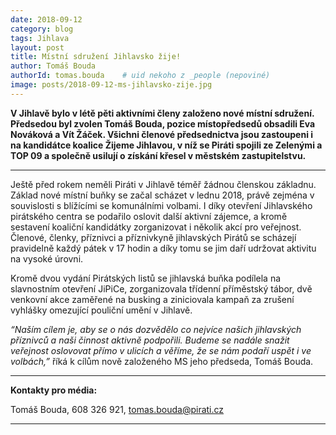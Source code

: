```yaml
---
date: 2018-09-12
category: blog
tags: Jihlava
layout: post
title: Místní sdružení Jihlavsko žije!
author: Tomáš Bouda
authorId: tomas.bouda    # uid nekoho z _people (nepoviné)
image: posts/2018-09-12-ms-jihlavsko-zije.jpg
---
```


**V Jihlavě bylo v létě pěti aktivními členy založeno nové místní sdružení. Předsedou byl zvolen Tomáš Bouda, pozice místopředsedů obsadili Eva Nováková a Vít Žáček. Všichni členové předsednictva jsou zastoupeni i na kandidátce koalice Žijeme Jihlavou, v níž se Piráti spojili ze Zelenými a TOP 09 a společně usilují o získání křesel v městském zastupitelstvu.**

---

Ještě před rokem neměli Piráti v Jihlavě téměř žádnou členskou základnu. Základ nové místní buňky se začal scházet v lednu 2018, právě zejména v souvislosti s blížícími se komunálními volbami. I díky otevření Jihlavského pirátského centra se podařilo oslovit další aktivní zájemce, a kromě sestavení koaliční kandidátky zorganizovat i několik akcí pro veřejnost. Členové, členky, příznivci a příznivkyně jihlavských Pirátů se scházejí pravidelně každý pátek v 17 hodin a díky tomu se jim daří udržovat aktivitu na vysoké úrovni. 

Kromě dvou vydání Pirátských listů se jihlavská buňka podílela na slavnostním otevření JiPiCe, zorganizovala třídenní příměstský tábor, dvě venkovní akce zaměřené na busking a ziniciovala kampaň za zrušení vyhlášky omezující pouliční umění v Jihlavě. 

_“Naším cílem je, aby se o nás dozvědělo co nejvíce našich jihlavských příznivců a naši činnost aktivně podpořili. Budeme se nadále snažit veřejnost oslovovat přímo v ulicích a věříme, že se nám podaří uspět i ve volbách,”_ říká k cílům nově založeného MS jeho předseda, Tomáš Bouda. 

---

**Kontakty pro média:**

Tomáš Bouda, 608 326 921, tomas.bouda@pirati.cz

---
